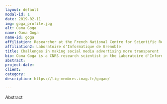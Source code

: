 ```yaml
---
layout: default
modal-id: 1
date: 2019-02-11
img: goga_profile.jpg
alt: Oana Goga
name: Oana Goga 
name-id: goga
affiliation: Researcher at the French National Centre for Scientific Research (CNRS)
affiliation2: Laboratoire d'Informatique de Grenoble
title: Challenges in making social media advertising more transparent
bio: Oana Goga is a CNRS research scientist in the Laboratoire d'Informatique Grenoble (France) since October 2017. Prior to this, she was a postdoc at the Max Plank Institute for Software Systems and obtained a Ph.D. in 2014 from Pierre et Marie Curie University in Paris. She is the recipient of a young researcher award from the French National Research Agency (ANR). Her research interests are in security and privacy issues that arise in online systems that have at their core user provided data
abstract: 
project-date:
client:
category:
description: https://lig-membres.imag.fr/gogao/

---
```


Abstract
